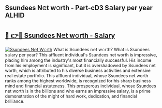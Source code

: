 ## Ssundees N𝚎t w𝚘rth - Part-cD3 S𝚊lary per year ALHID

# <h2><a href="http://gc1qnzz.nevu.top/?p=Ssundees">🔗 👉🔴 Ssundees N𝚎t w𝚘rth - S𝚊lary</a></h2>

[![Ssundees N𝚎t W𝚘rth](https://i.imgur.com/Oavwk0R.jpeg)](http://gc1qnzz.nevu.top/?p=Ssundees)
What is Ssundees n𝚎t w𝚘rth? What is Ssundees s𝚊lary per year?
This affluent individual's Ssundees net worth is impressive, placing him among the industry's most financially successful. His income from his employment is significant, but it is overshadowed by Ssundees net worth, which is attributed to his diverse business activities and extensive real estate portfolio. This affluent individual, whose Ssundees net worth ranks among the highest worldwide, is recognized for his sharp business mind and financial astuteness. This prosperous individual, whose Ssundees net worth is in the billions and who earns an impressive salary, is a prime demonstration of the might of hard work, dedication, and financial brilliance.
